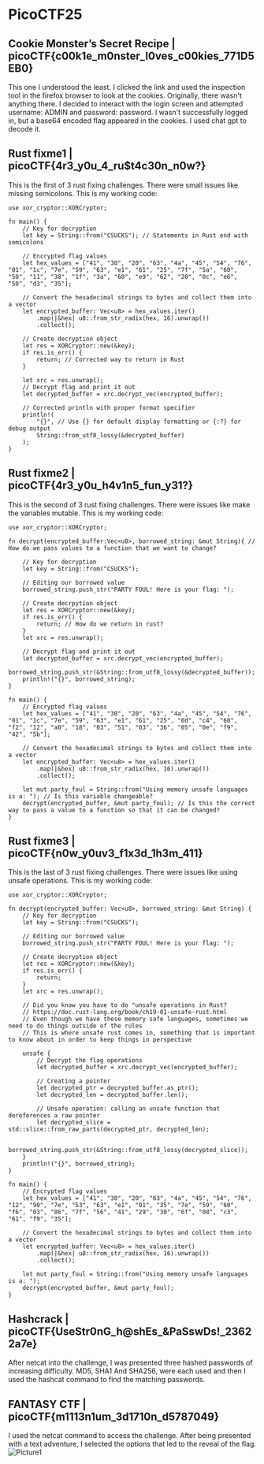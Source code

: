 # PicoCTF25
## Cookie Monster’s Secret Recipe | picoCTF{c00k1e_m0nster_l0ves_c00kies_771D5EB0}
This one I understood the least. I clicked the link and used the inspection tool in the firefox browser to look at the cookies. Originally, there wasn't anything there. I decided to interact with the login screen and attempted username: ADMIN and password: password. I wasn't successfully logged in, but a base64 encoded flag appeared in the cookies. I used chat gpt to decode it.
## Rust fixme1 | picoCTF{4r3_y0u_4_ru$t4c30n_n0w?}
This is the first of 3 rust fixing challenges. There were small issues like missing semicolons.
This is my working code:
```
use xor_cryptor::XORCryptor;

fn main() {
    // Key for decryption
    let key = String::from("CSUCKS"); // Statements in Rust end with semicolons
    
    // Encrypted flag values
    let hex_values = ["41", "30", "20", "63", "4a", "45", "54", "76", "01", "1c", "7e", "59", "63", "e1", "61", "25", "7f", "5a", "60", "50", "11", "38", "1f", "3a", "60", "e9", "62", "20", "0c", "e6", "50", "d3", "35"];
    
    // Convert the hexadecimal strings to bytes and collect them into a vector
    let encrypted_buffer: Vec<u8> = hex_values.iter()
        .map(|&hex| u8::from_str_radix(hex, 16).unwrap())
        .collect();
    
    // Create decryption object
    let res = XORCryptor::new(&key);
    if res.is_err() {
        return; // Corrected way to return in Rust
    }
    
    let xrc = res.unwrap();
    // Decrypt flag and print it out
    let decrypted_buffer = xrc.decrypt_vec(encrypted_buffer);
    
    // Corrected println with proper format specifier
    println!(
        "{}", // Use {} for default display formatting or {:?} for debug output
        String::from_utf8_lossy(&decrypted_buffer)
    );
}
```
## Rust fixme2 | picoCTF{4r3_y0u_h4v1n5_fun_y31?}
This is the second of 3 rust fixing challenges. There were issues like make the variables mutable. This is my working code:
```
use xor_cryptor::XORCryptor;

fn decrypt(encrypted_buffer:Vec<u8>, borrowed_string: &mut String){ // How do we pass values to a function that we want to change?

    // Key for decryption
    let key = String::from("CSUCKS");

    // Editing our borrowed value
    borrowed_string.push_str("PARTY FOUL! Here is your flag: ");

    // Create decrpytion object
    let res = XORCryptor::new(&key);
    if res.is_err() {
        return; // How do we return in rust?
    }
    let xrc = res.unwrap();

    // Decrypt flag and print it out
    let decrypted_buffer = xrc.decrypt_vec(encrypted_buffer);
    borrowed_string.push_str(&String::from_utf8_lossy(&decrypted_buffer));
    println!("{}", borrowed_string);
}

fn main() {
    // Encrypted flag values
    let hex_values = ["41", "30", "20", "63", "4a", "45", "54", "76", "01", "1c", "7e", "59", "63", "e1", "61", "25", "0d", "c4", "60", "f2", "12", "a0", "18", "03", "51", "03", "36", "05", "0e", "f9", "42", "5b"];

    // Convert the hexadecimal strings to bytes and collect them into a vector
    let encrypted_buffer: Vec<u8> = hex_values.iter()
        .map(|&hex| u8::from_str_radix(hex, 16).unwrap())
        .collect();

    let mut party_foul = String::from("Using memory unsafe languages is a: "); // Is this variable changeable?
    decrypt(encrypted_buffer, &mut party_foul); // Is this the correct way to pass a value to a function so that it can be changed?
}
```
## Rust fixme3 | picoCTF{n0w_y0uv3_f1x3d_1h3m_411}
This is the last of 3 rust fixing challenges. There were issues like using unsafe operations.
This is my working code:
```
use xor_cryptor::XORCryptor;

fn decrypt(encrypted_buffer: Vec<u8>, borrowed_string: &mut String) {
    // Key for decryption
    let key = String::from("CSUCKS");

    // Editing our borrowed value
    borrowed_string.push_str("PARTY FOUL! Here is your flag: ");

    // Create decryption object
    let res = XORCryptor::new(&key);
    if res.is_err() {
        return;
    }
    let xrc = res.unwrap();

    // Did you know you have to do "unsafe operations in Rust?
    // https://doc.rust-lang.org/book/ch19-01-unsafe-rust.html
    // Even though we have these memory safe languages, sometimes we need to do things outside of the rules
    // This is where unsafe rust comes in, something that is important to know about in order to keep things in perspective
    
    unsafe {
        // Decrypt the flag operations 
        let decrypted_buffer = xrc.decrypt_vec(encrypted_buffer);

        // Creating a pointer 
        let decrypted_ptr = decrypted_buffer.as_ptr();
        let decrypted_len = decrypted_buffer.len();
        
        // Unsafe operation: calling an unsafe function that dereferences a raw pointer
        let decrypted_slice = std::slice::from_raw_parts(decrypted_ptr, decrypted_len);

        borrowed_string.push_str(&String::from_utf8_lossy(decrypted_slice));
    }
    println!("{}", borrowed_string);
}

fn main() {
    // Encrypted flag values
    let hex_values = ["41", "30", "20", "63", "4a", "45", "54", "76", "12", "90", "7e", "53", "63", "e1", "01", "35", "7e", "59", "60", "f6", "03", "86", "7f", "56", "41", "29", "30", "6f", "08", "c3", "61", "f9", "35"];

    // Convert the hexadecimal strings to bytes and collect them into a vector
    let encrypted_buffer: Vec<u8> = hex_values.iter()
        .map(|&hex| u8::from_str_radix(hex, 16).unwrap())
        .collect();

    let mut party_foul = String::from("Using memory unsafe languages is a: ");
    decrypt(encrypted_buffer, &mut party_foul);
}
```
## Hashcrack | picoCTF{UseStr0nG_h@shEs_&PaSswDs!_23622a7e}
After netcat into the challenge, I was presented three hashed passwords of increasing difficulty. MD5, SHA1 And SHA256, were each used and then I used the hashcat command to find the matching passwords.
## FANTASY CTF | picoCTF{m1113n1um_3d1710n_d5787049}
I used the netcat command to access the challenge. After being presented with a text adventure, I selected the options that led to the reveal of the flag.
![Picture1](https://github.com/user-attachments/assets/809133f9-0cb5-42e8-b133-adb3a9a155f2)
